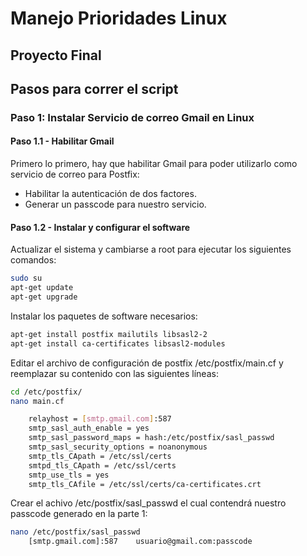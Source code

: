 # Manejo Prioridades Linux
## Proyecto Final

## Pasos para correr el script

### Paso 1: Instalar Servicio de correo Gmail en Linux

#### Paso 1.1 - Habilitar Gmail

Primero lo primero, hay que habilitar Gmail para poder utilizarlo como servicio de correo para Postfix:

- Habilitar la autenticación de dos factores.
- Generar un passcode para nuestro servicio.

#### Paso 1.2 - Instalar y configurar el software

Actualizar el sistema y cambiarse a root para ejecutar los siguientes comandos:

```bash
sudo su
apt-get update
apt-get upgrade
```
Instalar los paquetes de software necesarios:
```bash
apt-get install postfix mailutils libsasl2-2
apt-get install ca-certificates libsasl2-modules
```
Editar el archivo de configuración de postfix /etc/postfix/main.cf y reemplazar su contenido con las siguientes líneas:
```bash
cd /etc/postfix/
nano main.cf
```
```bash
    relayhost = [smtp.gmail.com]:587
	smtp_sasl_auth_enable = yes
	smtp_sasl_password_maps = hash:/etc/postfix/sasl_passwd
	smtp_sasl_security_options = noanonymous
	smtp_tls_CApath = /etc/ssl/certs
	smtpd_tls_CApath = /etc/ssl/certs
	smtp_use_tls = yes
	smtp_tls_CAfile = /etc/ssl/certs/ca-certificates.crt
```
Crear el achivo /etc/postfix/sasl_passwd el cual contendrá nuestro passcode generado en la parte 1:
```bash
nano /etc/postfix/sasl_passwd
	[smtp.gmail.com]:587    usuario@gmail.com:passcode
```